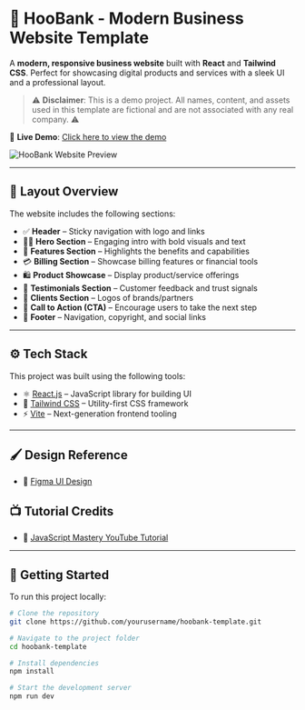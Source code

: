 # 💼 HooBank - Modern Business Website Template

A **modern, responsive business website** built with **React** and **Tailwind CSS**. Perfect for showcasing digital products and services with a sleek UI and a professional layout.

> ⚠️ **Disclaimer**: This is a demo project. All names, content, and assets used in this template are fictional and are not associated with any real company. ⚠️

📍 **Live Demo**: [Click here to view the demo](https://business-website-template.onrender.com/)

![HooBank Website Preview](https://user-images.githubusercontent.com/72783924/222011304-859783c2-3a38-47b6-9427-d323f01d0fba.png)

---

## 🧩 Layout Overview

The website includes the following sections:

- ✅ **Header** – Sticky navigation with logo and links  
- 🦸‍♂️ **Hero Section** – Engaging intro with bold visuals and text  
- 🚀 **Features Section** – Highlights the benefits and capabilities  
- 💳 **Billing Section** – Showcase billing features or financial tools  
- 🛍️ **Product Showcase** – Display product/service offerings  
- 💬 **Testimonials Section** – Customer feedback and trust signals  
- 🤝 **Clients Section** – Logos of brands/partners  
- 📣 **Call to Action (CTA)** – Encourage users to take the next step  
- 🔗 **Footer** – Navigation, copyright, and social links

---

## ⚙️ Tech Stack

This project was built using the following tools:

- ⚛️ [React.js](https://reactjs.org/) – JavaScript library for building UI
- 🎨 [Tailwind CSS](https://tailwindcss.com/) – Utility-first CSS framework
- ⚡ [Vite](https://vitejs.dev/) – Next-generation frontend tooling

---

## 🖌️ Design Reference

- 🎨 [Figma UI Design](https://www.figma.com/file/bUGIPys15E78w9bs1l4tgS/HooBank?node-id=310%3A485&t=Jkk7MU9hZJ5HoVph-0)

## 📺 Tutorial Credits

- 🎥 [JavaScript Mastery YouTube Tutorial](https://youtu.be/_oO4Qi5aVZs)

---

## 🚀 Getting Started

To run this project locally:

```bash
# Clone the repository
git clone https://github.com/yourusername/hoobank-template.git

# Navigate to the project folder
cd hoobank-template

# Install dependencies
npm install

# Start the development server
npm run dev

